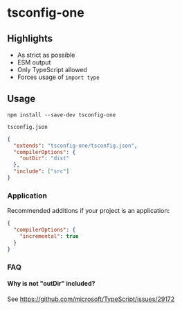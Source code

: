 # tsconfig-one

## Highlights

- As strict as possible
- ESM output
- Only TypeScript allowed
- Forces usage of `import type`

## Usage

```console
npm install --save-dev tsconfig-one
```

`tsconfig.json`

```json
{
  "extends": "tsconfig-one/tsconfig.json",
  "compilerOptions": {
    "outDir": "dist"
  },
  "include": ["src"]
}
```

### Application

Recommended additions if your project is an application:

```json
{
  "compilerOptions": {
    "incremental": true
  }
}
```

### FAQ

#### Why is not "outDir" included?

See https://github.com/microsoft/TypeScript/issues/29172
